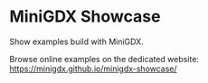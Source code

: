 # MiniGDX Showcase

Show examples build with MiniGDX.

Browse online examples on the dedicated website: https://minigdx.github.io/minigdx-showcase/

